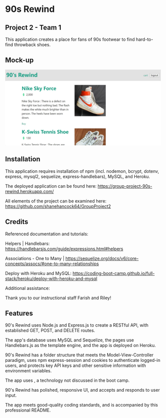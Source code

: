 # 90s Rewind

## Project 2 - Team 1

This application creates a place for fans of 90s footwear to find hard-to-find throwback shoes.

## Mock-up

![90s Rewind.](./public/images/nineties-rewind.jpg)

## Installation

This application requires installation of npm (incl. nodemon, bcrypt, dotenv, express, mysql2, sequelize, express-handlebars), MySQL, and Heroku. 

The deployed application can be found here: https://group-project-90s-rewind.herokuapp.com/

All elements of the project can be examined here: https://github.com/shanehancock64/GroupProject2 

## Credits

Referenced documentation and tutorials:

Helpers | Handlebars: https://handlebarsjs.com/guide/expressions.html#helpers

Associations - One to Many | https://sequelize.org/docs/v6/core-concepts/assocs/#one-to-many-relationships

Deploy with Heroku and MySQL: https://coding-boot-camp.github.io/full-stack/heroku/deploy-with-heroku-and-mysql

Additional assistance:

Thank you to our instructional staff Farish and Riley!

## Features

90's Rewind uses Node.js and Express.js to create a RESTful API, with established GET, POST, and DELETE routes.

The app's database uses MySQL and Sequelize, the pages use Handlebars.js as the template engine, and the app is deployed on Heroku.

90's Rewind has a folder structure that meets the Model-View-Controller paradigm, uses npm express-session and cookies to authenticate logged-in users, and protects key API keys and other sensitive information with environment variables. 

The app uses , a technology not discussed in the boot camp.  

90's Rewind has polished, responsive UI, and accepts and responds to user input.

The app meets good-quality coding standards, and is accompanied by this professional README.